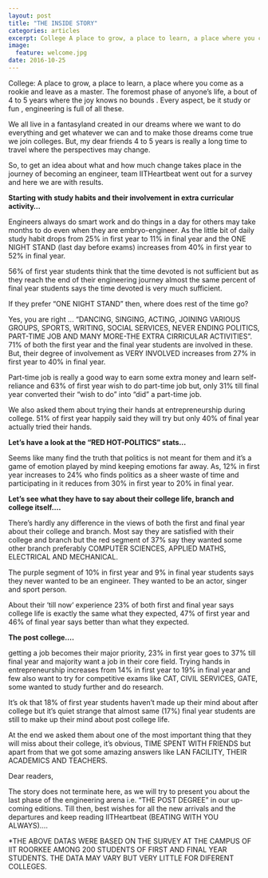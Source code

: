 ```yaml
---
layout: post
title: "THE INSIDE STORY"
categories: articles
excerpt: College A place to grow, a place to learn, a place where you come as a rookie and leave as a master.
image: 
  feature: welcome.jpg
date: 2016-10-25
---
```


College: A place to grow, a place to learn, a place where you come as a
rookie and leave as a master. The foremost phase of anyone’s life, a
bout of 4 to 5 years where the joy knows no bounds . Every aspect, be it
study or fun , engineering is full of all these.

We all live in a fantasyland created in our dreams where we want to do
everything and get whatever we can and to make those dreams come true we
join colleges. But, my dear friends 4 to 5 years is really a long time
to travel where the perspectives may change.

So, to get an idea about what and how much change takes place in the
journey of becoming an engineer, team IITHeartbeat went out for a survey
and here we are with results.

**Starting with study habits and their involvement in extra curricular
activity…**

Engineers always do smart work and do things in a day for others may
take months to do even when they are embryo-engineer. As the little bit
of daily study habit drops from 25% in first year to 11% in final year
and the ONE NIGHT STAND (last day before exams) increases from 40% in
first year to 52% in final year.

56% of first year students think that the time devoted is not sufficient
but as they reach the end of their engineering journey almost the same
percent of final year students says the time devoted is very much
sufficient.

If they prefer “ONE NIGHT STAND” then, where does rest of the time go?

Yes, you are right ... “DANCING, SINGING, ACTING, JOINING VARIOUS
GROUPS, SPORTS, WRITING, SOCIAL SERVICES, NEVER ENDING POLITICS,
PART-TIME JOB AND MANY MORE-THE EXTRA CIRRICULAR ACTIVITIES”. 71% of
both the first year and the final year students are involved in these.
But, their degree of involvement as VERY INVOLVED increases from 27% in
first year to 40% in final year.

Part-time job is really a good way to earn some extra money and learn
self-reliance and 63% of first year wish to do part-time job but, only
31% till final year converted their “wish to do” into “did” a part-time
job.

We also asked them about trying their hands at entrepreneurship during
college. 51% of first year happily said they will try but only 40% of
final year actually tried their hands.

**Let’s have a look at the “RED HOT-POLITICS” stats…**

Seems like many find the truth that politics is not meant for them and
it’s a game of emotion played by mind keeping emotions far away. As, 12%
in first year increases to 24% who finds politics as a sheer waste of
time and participating in it reduces from 30% in first year to 20% in
final year.

**Let’s see what they have to say about their college life, branch and
college itself….**

There’s hardly any difference in the views of both the first and final
year about their college and branch. Most say they are satisfied with
their college and branch but the red segment of 37% say they wanted some
other branch preferably COMPUTER SCIENCES, APPLIED MATHS, ELECTRICAL AND
MECHANICAL.

The purple segment of 10% in first year and 9% in final year students
says they never wanted to be an engineer. They wanted to be an actor,
singer and sport person.

About their ‘till now‘ experience 23% of both first and final year says
college life is exactly the same what they expected, 47% of first year
and 46% of final year says better than what they expected.

**The post college….**

getting a job becomes their major priority, 23% in first year goes to
37% till final year and majority want a job in their core field. Trying
hands in entrepreneurship increases from 14% in first year to 19% in
final year and few also want to try for competitive exams like CAT,
CIVIL SERVICES, GATE, some wanted to study further and do research.

It’s ok that 18% of first year students haven’t made up their mind about
after college but it’s quiet strange that almost same (17%) final year
students are still to make up their mind about post college life.

At the end we asked them about one of the most important thing that they
will miss about their college, it’s obvious, TIME SPENT WITH FRIENDS but
apart from that we got some amazing answers like LAN FACILITY, THEIR
ACADEMICS AND TEACHERS.

Dear readers,

The story does not terminate here, as we will try to present you about
the last phase of the engineering arena i.e. “THE POST DEGREE” in our
up-coming editions. Till then, best wishes for all the new arrivals and
the departures and keep reading IITHeartbeat (BEATING WITH YOU ALWAYS)….

\*THE ABOVE DATAS WERE BASED ON THE SURVEY AT THE CAMPUS OF IIT ROORKEE
AMONG 200 STUDENTS OF FIRST AND FINAL YEAR STUDENTS. THE DATA MAY VARY
BUT VERY LITTLE FOR DIFERENT COLLEGES.
